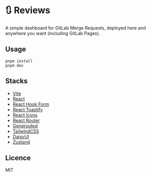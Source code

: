 # 🔃 Reviews

A simple dashboard for GitLab Merge Requests, deployed here and anywhere you want (including GitLab Pages).

## Usage
```
pnpm install
pnpm dev
```

## Stacks
- [Vite](https://vitejs.dev/)
- [React](https://react.dev/)
- [React Hook Form](https://react-hook-form.com/)
- [React Toastify](https://fkhadra.github.io/react-toastify/introduction/)
- [React Icons](https://react-icons.github.io/react-icons/)
- [React Router](https://reactrouter.com/)
- [Generouted](https://github.com/jaouan/generouted)
- [TailwindCSS](https://tailwindcss.com/)
- [DaisyUI](https://daisyui.com/)
- [Zustand](https://github.com/pmndrs/zustand)

## Licence
MIT